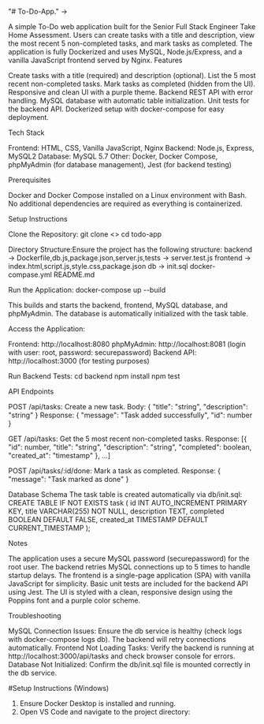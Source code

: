 "# To-Do-App." -> 

A simple To-Do web application built for the Senior Full Stack Engineer Take Home Assessment. Users can create tasks with a title and description, view the most recent 5 non-completed tasks, and mark tasks as completed. The application is fully Dockerized and uses MySQL, Node.js/Express, and a vanilla JavaScript frontend served by Nginx.
Features

Create tasks with a title (required) and description (optional).
List the 5 most recent non-completed tasks.
Mark tasks as completed (hidden from the UI).
Responsive and clean UI with a purple theme.
Backend REST API with error handling.
MySQL database with automatic table initialization.
Unit tests for the backend API.
Dockerized setup with docker-compose for easy deployment.

Tech Stack

Frontend: HTML, CSS, Vanilla JavaScript, Nginx
Backend: Node.js, Express, MySQL2
Database: MySQL 5.7
Other: Docker, Docker Compose, phpMyAdmin (for database management), Jest (for backend testing)

Prerequisites

Docker and Docker Compose installed on a Linux environment with Bash.
No additional dependencies are required as everything is containerized.

Setup Instructions

Clone the Repository:
git clone <>
cd todo-app


Directory Structure:Ensure the project has the following structure:
backend -> Dockerfile,db.js,package.json,server.js,tests -> server.test.js
frontend -> index.html,script.js,style.css,package.json
db -> init.sql
docker-compase.yml
README.md

Run the Application:
docker-compose up --build


This builds and starts the backend, frontend, MySQL database, and phpMyAdmin.
The database is automatically initialized with the task table.


Access the Application:

Frontend: http://localhost:8080
phpMyAdmin: http://localhost:8081 (login with user: root, password: securepassword)
Backend API: http://localhost:3000 (for testing purposes)


Run Backend Tests:
cd backend
npm install
npm test



API Endpoints

POST /api/tasks: Create a new task.
Body: { "title": "string", "description": "string" }
Response: { "message": "Task added successfully", "id": number }


GET /api/tasks: Get the 5 most recent non-completed tasks.
Response: [{ "id": number, "title": "string", "description": "string", "completed": boolean, "created_at": "timestamp" }, ...]


POST /api/tasks/:id/done: Mark a task as completed.
Response: { "message": "Task marked as done" }



Database Schema
The task table is created automatically via db/init.sql:
CREATE TABLE IF NOT EXISTS task (
  id INT AUTO_INCREMENT PRIMARY KEY,
  title VARCHAR(255) NOT NULL,
  description TEXT,
  completed BOOLEAN DEFAULT FALSE,
  created_at TIMESTAMP DEFAULT CURRENT_TIMESTAMP
);

Notes

The application uses a secure MySQL password (securepassword) for the root user.
The backend retries MySQL connections up to 5 times to handle startup delays.
The frontend is a single-page application (SPA) with vanilla JavaScript for simplicity.
Basic unit tests are included for the backend API using Jest.
The UI is styled with a clean, responsive design using the Poppins font and a purple color scheme.

Troubleshooting

MySQL Connection Issues: Ensure the db service is healthy (check logs with docker-compose logs db). The backend will retry connections automatically.
Frontend Not Loading Tasks: Verify the backend is running at http://localhost:3000/api/tasks and check browser console for errors.
Database Not Initialized: Confirm the db/init.sql file is mounted correctly in the db service.

#Setup Instructions (Windows)
1. Ensure Docker Desktop is installed and running.
2. Open VS Code and navigate to the project directory:
